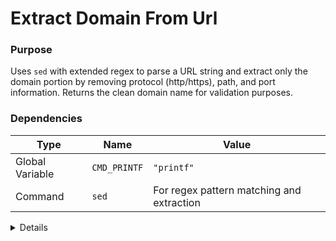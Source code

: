 # Extract Domain From Url

### Purpose
Uses `sed` with extended regex to parse a URL string and extract only the domain portion by removing protocol (http/https), path, and port information. Returns the clean domain name for validation purposes.

### Dependencies
| Type | Name | Value |
|------|------|-------|
| Global Variable | `CMD_PRINTF` | `"printf"` |
| Command | `sed` | For regex pattern matching and extraction |

<details>

```shell
core_extract_domain_from_url() {
    local url="$1"
    "$CMD_PRINTF"  "$url" | sed -E 's~^https?://([^/:]+).*~\1~'
}
```

</details> 